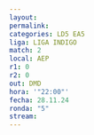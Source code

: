 ```yaml
---
layout: 
permalink: 
categories: LD5 EA5
liga: LIGA INDIGO
match: 2
local: AEP
r1: 0
r2: 0
out: DMD
hora: '"22:00"'
fecha: 28.11.24
ronda: "5"
stream:
---
```

